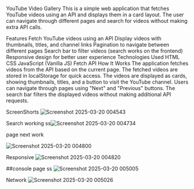YouTube Video Gallery
This is a simple web application that fetches YouTube videos using an API and displays them in a card layout. The user can navigate through different pages and search for videos without making extra API calls.

Features
Fetch YouTube videos using an API
Display videos with thumbnails, titles, and channel links
Pagination to navigate between different pages
Search bar to filter videos (search works on the frontend)
Responsive design for better user experience
Technologies Used
HTML
CSS
JavaScript (Vanilla JS)
Fetch API
How It Works
The application fetches videos from the API based on the current page.
The fetched videos are stored in localStorage for quick access.
The videos are displayed as cards, showing thumbnails, titles, and a button to visit the YouTube channel.
Users can navigate through pages using "Next" and "Previous" buttons.
The search bar filters the displayed videos without making additional API requests.


ScreenShorts ![Screenshot 2025-03-20 004543](https://github.com/user-attachments/assets/9b385174-3d4b-48e6-8ea3-e85a1c6015db)


Search working ss![Screenshot 2025-03-20 004734](https://github.com/user-attachments/assets/b8f6d038-350b-4c19-9690-fafcfa848576)


page next work

![Screenshot 2025-03-20 004800](https://github.com/user-attachments/assets/7860a2a3-171f-4006-908e-44b9c460b410)


Responsive ![Screenshot 2025-03-20 004820](https://github.com/user-attachments/assets/1b28566a-fe55-4229-9fd1-29c816f50e74)

##console page ss   ![Screenshot 2025-03-20 005005](https://github.com/user-attachments/assets/04b9beac-edc1-4711-870b-635ea1bc3f03)

Network  ![Screenshot 2025-03-20 005026](https://github.com/user-attachments/assets/acb4d7b0-033d-4ac6-8dff-e7c11b39b868)








